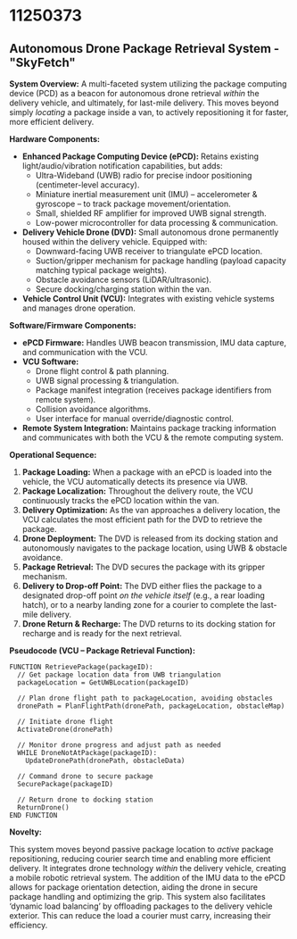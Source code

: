 # 11250373

## Autonomous Drone Package Retrieval System - "SkyFetch"

**System Overview:** A multi-faceted system utilizing the package computing device (PCD) as a beacon for autonomous drone retrieval *within* the delivery vehicle, and ultimately, for last-mile delivery. This moves beyond simply *locating* a package inside a van, to actively repositioning it for faster, more efficient delivery.

**Hardware Components:**

*   **Enhanced Package Computing Device (ePCD):**  Retains existing light/audio/vibration notification capabilities, but adds:
    *   Ultra-Wideband (UWB) radio for precise indoor positioning (centimeter-level accuracy).
    *   Miniature inertial measurement unit (IMU) – accelerometer & gyroscope – to track package movement/orientation.
    *   Small, shielded RF amplifier for improved UWB signal strength.
    *   Low-power microcontroller for data processing & communication.
*   **Delivery Vehicle Drone (DVD):** Small autonomous drone permanently housed within the delivery vehicle. Equipped with:
    *   Downward-facing UWB receiver to triangulate ePCD location.
    *   Suction/gripper mechanism for package handling (payload capacity matching typical package weights).
    *   Obstacle avoidance sensors (LiDAR/ultrasonic).
    *   Secure docking/charging station within the van.
*   **Vehicle Control Unit (VCU):** Integrates with existing vehicle systems and manages drone operation.

**Software/Firmware Components:**

*   **ePCD Firmware:**  Handles UWB beacon transmission, IMU data capture, and communication with the VCU.
*   **VCU Software:**
    *   Drone flight control & path planning.
    *   UWB signal processing & triangulation.
    *   Package manifest integration (receives package identifiers from remote system).
    *   Collision avoidance algorithms.
    *   User interface for manual override/diagnostic control.
*   **Remote System Integration:** Maintains package tracking information and communicates with both the VCU & the remote computing system.

**Operational Sequence:**

1.  **Package Loading:**  When a package with an ePCD is loaded into the vehicle, the VCU automatically detects its presence via UWB.
2.  **Package Localization:** Throughout the delivery route, the VCU continuously tracks the ePCD location within the van.
3.  **Delivery Optimization:** As the van approaches a delivery location, the VCU calculates the most efficient path for the DVD to retrieve the package.
4.  **Drone Deployment:** The DVD is released from its docking station and autonomously navigates to the package location, using UWB & obstacle avoidance.
5.  **Package Retrieval:** The DVD secures the package with its gripper mechanism.
6.  **Delivery to Drop-off Point:** The DVD either flies the package to a designated drop-off point *on the vehicle itself* (e.g., a rear loading hatch), or to a nearby landing zone for a courier to complete the last-mile delivery.
7.  **Drone Return & Recharge:** The DVD returns to its docking station for recharge and is ready for the next retrieval.

**Pseudocode (VCU – Package Retrieval Function):**

```
FUNCTION RetrievePackage(packageID):
  // Get package location data from UWB triangulation
  packageLocation = GetUWBLocation(packageID)

  // Plan drone flight path to packageLocation, avoiding obstacles
  dronePath = PlanFlightPath(dronePath, packageLocation, obstacleMap)

  // Initiate drone flight
  ActivateDrone(dronePath)

  // Monitor drone progress and adjust path as needed
  WHILE DroneNotAtPackage(packageID):
    UpdateDronePath(dronePath, obstacleData)

  // Command drone to secure package
  SecurePackage(packageID)

  // Return drone to docking station
  ReturnDrone()
END FUNCTION
```

**Novelty:**

This system moves beyond passive package location to *active* package repositioning, reducing courier search time and enabling more efficient delivery. It integrates drone technology *within* the delivery vehicle, creating a mobile robotic retrieval system. The addition of the IMU data to the ePCD allows for package orientation detection, aiding the drone in secure package handling and optimizing the grip. This system also facilitates ‘dynamic load balancing’ by offloading packages to the delivery vehicle exterior. This can reduce the load a courier must carry, increasing their efficiency.
